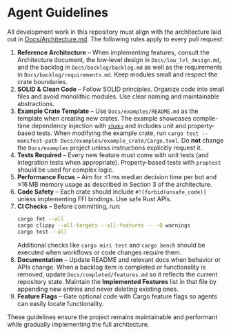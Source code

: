 # Agent Guidelines

All development work in this repository must align with the architecture laid out in [Docs/Architecture.md](Docs/Architecture.md).  The following rules apply to every pull request:

1. **Reference Architecture** – When implementing features, consult the Architecture document, the low‑level design in `Docs/low_lvl_design.md`, and the backlog in `Docs/backlog/backlog.md` as well as the requirements in `Docs/backlog/requirements.md`. Keep modules small and respect the crate boundaries.
2. **SOLID & Clean Code** – Follow SOLID principles.  Organize code into small files and avoid monolithic modules.  Use clear naming and maintainable abstractions.
3. **Example Crate Template** – Use `Docs/examples/README.md` as the template when creating new crates. The example showcases compile-time dependency injection with [`shaku`](https://crates.io/crates/shaku) and includes unit and property-based tests. When modifying the example crate, run `cargo test --manifest-path Docs/examples/example_crate/Cargo.toml`. Do **not** change the `Docs/examples` project unless instructions explicitly request it.
4. **Tests Required** – Every new feature must come with unit tests (and integration tests when appropriate).  Property-based tests with `proptest` should be used for complex logic.
5. **Performance Focus** – Aim for ≤1 ms median decision time per bot and ≤16 MB memory usage as described in Section 3 of the architecture.
6. **Code Safety** – Each crate should include `#![forbid(unsafe_code)]` unless implementing FFI bindings.  Use safe Rust APIs.
7. **CI Checks** – Before committing, run:
   ```bash
   cargo fmt --all
   cargo clippy --all-targets --all-features -- -D warnings
   cargo test --all
   ```
   Additional checks like `cargo miri test` and `cargo bench` should be executed when workflows or code changes require them.
8. **Documentation** – Update README and relevant docs when behavior or APIs change.  When a backlog item is completed or functionality is removed, update `Docs/completed/features.md` so it reflects the current repository state.  Maintain the **Implemented Features** list in that file by appending new entries and never deleting existing ones.
9. **Feature Flags** – Gate optional code with Cargo feature flags so agents can easily locate functionality.

These guidelines ensure the project remains maintainable and performant while gradually implementing the full architecture.
